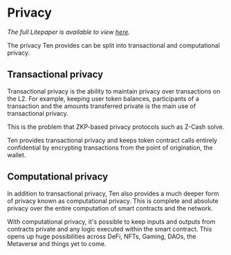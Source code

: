 ---
---
# Privacy 
_The full Litepaper is available to view [here](https://obscu.ro/litepaper)._

The privacy Ten provides can be split into transactional and computational privacy.

## Transactional privacy
Transactional privacy is the ability to maintain privacy over transactions on the L2. For example, keeping user token balances, participants of a transaction and the amounts transferred private is the main use of transactional privacy.

This is the problem that ZKP-based privacy protocols such as Z-Cash solve.

Ten provides transactional privacy and keeps token contract calls entirely confidential by encrypting transactions from the point of origination, the wallet.

## Computational privacy
In addition to transactional privacy, Ten also provides a much deeper form of privacy known as computational privacy. This is complete and absolute privacy over the entire computation of smart contracts and the network.

With computational privacy, it's possible to keep inputs and outputs from contracts private and any logic executed within the smart contract. This opens up huge possibilities across DeFi, NFTs, Gaming, DAOs, the Metaverse and things yet to come.